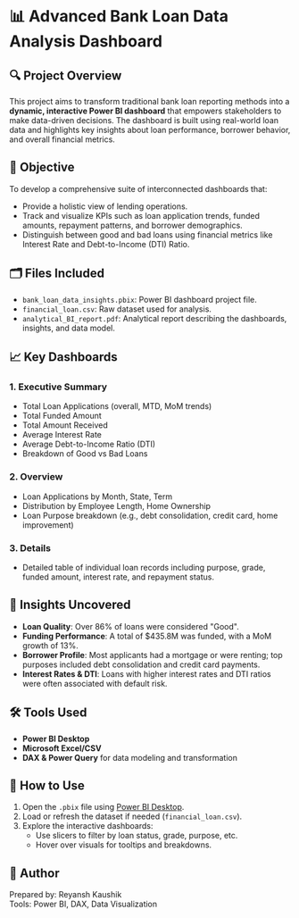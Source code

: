 
# 📊 Advanced Bank Loan Data Analysis Dashboard

## 🔍 Project Overview

This project aims to transform traditional bank loan reporting methods into a **dynamic, interactive Power BI dashboard** that empowers stakeholders to make data-driven decisions. The dashboard is built using real-world loan data and highlights key insights about loan performance, borrower behavior, and overall financial metrics.

## 🎯 Objective

To develop a comprehensive suite of interconnected dashboards that:
- Provide a holistic view of lending operations.
- Track and visualize KPIs such as loan application trends, funded amounts, repayment patterns, and borrower demographics.
- Distinguish between good and bad loans using financial metrics like Interest Rate and Debt-to-Income (DTI) Ratio.

## 🗂️ Files Included

- `bank_loan_data_insights.pbix`: Power BI dashboard project file.
- `financial_loan.csv`: Raw dataset used for analysis.
- `analytical_BI_report.pdf`: Analytical report describing the dashboards, insights, and data model.

## 📈 Key Dashboards

### 1. Executive Summary
- Total Loan Applications (overall, MTD, MoM trends)
- Total Funded Amount
- Total Amount Received
- Average Interest Rate
- Average Debt-to-Income Ratio (DTI)
- Breakdown of Good vs Bad Loans

### 2. Overview
- Loan Applications by Month, State, Term
- Distribution by Employee Length, Home Ownership
- Loan Purpose breakdown (e.g., debt consolidation, credit card, home improvement)

### 3. Details
- Detailed table of individual loan records including purpose, grade, funded amount, interest rate, and repayment status.

## 🧠 Insights Uncovered

- **Loan Quality**: Over 86% of loans were considered "Good".
- **Funding Performance**: A total of $435.8M was funded, with a MoM growth of 13%.
- **Borrower Profile**: Most applicants had a mortgage or were renting; top purposes included debt consolidation and credit card payments.
- **Interest Rates & DTI**: Loans with higher interest rates and DTI ratios were often associated with default risk.

## 🛠️ Tools Used

- **Power BI Desktop**
- **Microsoft Excel/CSV**
- **DAX & Power Query** for data modeling and transformation

## 🚀 How to Use

1. Open the `.pbix` file using [Power BI Desktop](https://powerbi.microsoft.com/desktop/).
2. Load or refresh the dataset if needed (`financial_loan.csv`).
3. Explore the interactive dashboards:
   - Use slicers to filter by loan status, grade, purpose, etc.
   - Hover over visuals for tooltips and breakdowns.

## 📌 Author

Prepared by: Reyansh Kaushik  
Tools: Power BI, DAX, Data Visualization
